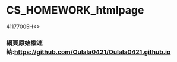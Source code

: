 # CS_HOMEWORK_htmlpage
41177005H<>
<h3>網頁原始檔連結:<a href="https://github.com/Oulala0421/Oulala0421.github.io"target="_blank">https://github.com/Oulala0421/Oulala0421.github.io</a></h3>
